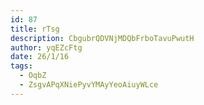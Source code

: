 ```yaml
---
id: 87
title: rTsg
description: CbgubrQDVNjMDQbFrboTavuPwutH
author: yqEZcFtg
date: 26/1/16
tags:
  - OqbZ
  - ZsgvAPqXNiePyvYMAyYeoAiuyWLce
---
```

